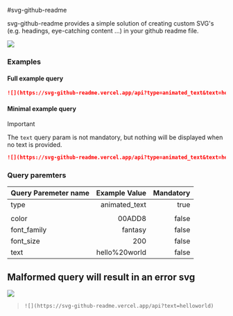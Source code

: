 #svg-github-readme

svg-github-readme provides a simple solution of creating custom SVG's (e.g. headings, eye-catching content ...) in your github readme file.

![](https://svg-github-readme.vercel.app/api?type=animated_text&text=%23%23Animated%20Text&color=7ED7C1&font_size=50&font_family=Open%20Sans)
### Examples
#### Full example query
```markdown
![](https://svg-github-readme.vercel.app/api?type=animated_text&text=helloworld&color=161A30&font_size=100&font_family=Arial)
```

#### Minimal example query
> [!IMPORTANT]
> The `text` query param is not mandatory, but nothing will be displayed when no text is provided.

```markdown
![](https://svg-github-readme.vercel.app/api?type=animated_text&text=helloworld)
```

### Query paremters
| Query Paremeter name | Example Value | Mandatory |
|----------------------|--------------:|----------:|
| type                 | animated_text | true      |
|                      |               |           |
| color                |        00ADD8 | false     |
| font_family          |       fantasy | false     |
| font_size            |           200 | false     |
| text                 | hello%20world | false     |

## Malformed query will result in an error svg
![](https://svg-github-readme.vercel.app/api?text=helloworld)

> `![](https://svg-github-readme.vercel.app/api?text=helloworld)`
